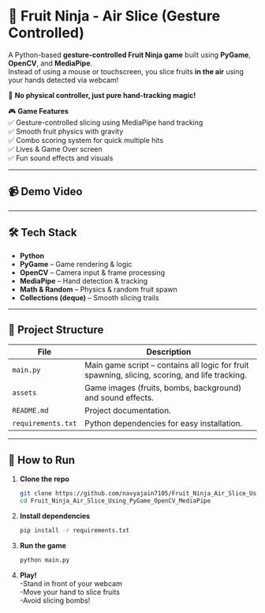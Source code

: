 # 🍉 Fruit Ninja - Air Slice (Gesture Controlled)

A Python-based **gesture-controlled Fruit Ninja game** built using **PyGame**, **OpenCV**, and **MediaPipe**.  
Instead of using a mouse or touchscreen, you slice fruits **in the air** using your hands detected via webcam!  

🎯 **No physical controller, just pure hand-tracking magic!**  

🎮 **Game Features**<br>
✅ Gesture-controlled slicing using MediaPipe hand tracking<br>
✅ Smooth fruit physics with gravity<br>
✅ Combo scoring system for quick multiple hits<br>
✅ Lives & Game Over screen<br>
✅ Fun sound effects and visuals<br>

---

## 📹 Demo Video

---

## 🛠 Tech Stack
- **Python**
- **PyGame** – Game rendering & logic  
- **OpenCV** – Camera input & frame processing  
- **MediaPipe** – Hand detection & tracking  
- **Math & Random** – Physics & random fruit spawn  
- **Collections (deque)** – Smooth slicing trails

---

## 📂 Project Structure
| File | Description |
|------|-------------|
| `main.py` | Main game script – contains all logic for fruit spawning, slicing, scoring, and life tracking. |
| `assets` | Game images (fruits, bombs, background) and sound effects. |
| `README.md` | Project documentation. |
| `requirements.txt` | Python dependencies for easy installation. |

---

## 🚀 How to Run
1. **Clone the repo**
   ```bash
   git clone https://github.com/navyajain7105/Fruit_Ninja_Air_Slice_Using_PyGame_OpenCV_MediaPipe.git
   cd Fruit_Ninja_Air_Slice_Using_PyGame_OpenCV_MediaPipe

2. **Install dependencies**
    ```bash
    pip install -r requirements.txt

3. **Run the game**
   ```bash
   python main.py

4. **Play!**<br>
    -Stand in front of your webcam<br>
    -Move your hand to slice fruits<br>
    -Avoid slicing bombs!<br>

